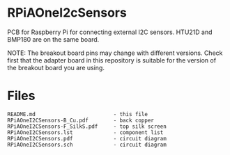 # RPiAOneI2cSensors
PCB for Raspberry Pi for connecting external I2C sensors. HTU21D and BMP180 are on the same board.

NOTE: The breakout board pins may change with different versions. 
Check first that the adapter board in this repository is suitable for the
version of the breakout board you are using.

Files
=====

```textile
README.md                         - this file
RPiAOneI2CSensors-B_Cu.pdf        - back copper
RPiAOneI2CSensors-F_SilkS.pdf     - top silk screen
RPiAOneI2CSensors.lst             - component list
RPiAOneI2CSensors.pdf             - circuit diagram
RPiAOneI2CSensors.sch             - circuit diagram
```


